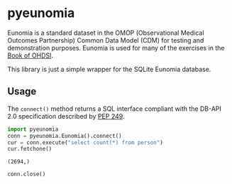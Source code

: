 # pyeunomia

Eunomia is a standard dataset in the OMOP (Observational Medical Outcomes Partnership) Common Data Model (CDM) for testing and demonstration purposes. Eunomia is used for many of the exercises in the [Book of OHDSI](https://ohdsi.github.io/TheBookOfOhdsi/).

This library is just a simple wrapper for the SQLite Eunomia database. 

## Usage

The `connect()` method returns a SQL interface compliant with the DB-API 2.0 specification described by [PEP 249](https://peps.python.org/pep-0249/).

```python
import pyeunomia
conn = pyeunomia.Eunomia().connect()
cur = conn.execute("select count(*) from person")
cur.fetchone()
```
```
(2694,)
```
```python
conn.close()
```